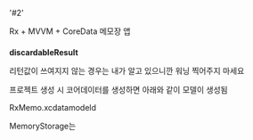 

'#2'

Rx + MVVM + CoreData 메모장 앱



####

**discardableResult**

리턴값이 쓰여지지 않는 경우는 내가 알고 있으니깐 워닝 찍어주지 마세요



프로젝트 생성 시 코어데이터를 생성하면 아래와 같이 모델이 생성됨

RxMemo.xcdatamodeld



MemoryStorage는 

